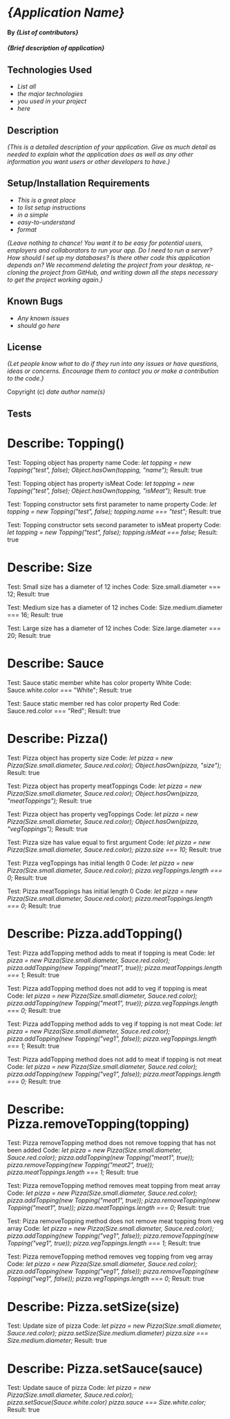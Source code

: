 # _{Application Name}_

#### By _**{List of contributors}**_

#### _{Brief description of application}_

## Technologies Used

* _List all_
* _the major technologies_
* _you used in your project_
* _here_

## Description

_{This is a detailed description of your application. Give as much detail as needed to explain what the application does as well as any other information you want users or other developers to have.}_

## Setup/Installation Requirements

* _This is a great place_
* _to list setup instructions_
* _in a simple_
* _easy-to-understand_
* _format_

_{Leave nothing to chance! You want it to be easy for potential users, employers and collaborators to run your app. Do I need to run a server? How should I set up my databases? Is there other code this application depends on? We recommend deleting the project from your desktop, re-cloning the project from GitHub, and writing down all the steps necessary to get the project working again.}_

## Known Bugs

* _Any known issues_
* _should go here_

## License

_{Let people know what to do if they run into any issues or have questions, ideas or concerns.  Encourage them to contact you or make a contribution to the code.}_

Copyright (c) _date_ _author name(s)_


## Tests

# Describe: Topping()

Test: Topping object has property name
Code: 
_let topping = new Topping("test", false);_
_Object.hasOwn(topping, "name");_
Result: true

Test: Topping object has property isMeat
Code: 
_let topping = new Topping("test", false);_
_Object.hasOwn(topping, "isMeat");_
Result: true

Test: Topping constructor sets first parameter to name property
Code: 
_let topping = new Topping("test", false);_
_topping.name === "test";_
Result: true

Test: Topping constructor sets second parameter to isMeat property
Code: 
_let topping = new Topping("test", false);_
_topping.isMeat === false;_
Result: true


# Describe: Size

Test: Small size has a diameter of 12 inches
Code: Size.small.diameter === 12;
Result: true

Test: Medium size has a diameter of 12 inches
Code: Size.medium.diameter === 16;
Result: true

Test: Large size has a diameter of 12 inches
Code: Size.large.diameter === 20;
Result: true


# Describe: Sauce

Test: Sauce static member white has color property White
Code: Sauce.white.color === "White";
Result: true

Test: Sauce static member red has color property Red
Code: Sauce.red.color === "Red";
Result: true


# Describe: Pizza()

Test: Pizza object has property size
Code: 
_let pizza = new Pizza(Size.small.diameter, Sauce.red.color);_
_Object.hasOwn(pizza, "size");_
Result: true

Test: Pizza object has property meatToppings
Code: 
_let pizza = new Pizza(Size.small.diameter, Sauce.red.color);_
_Object.hasOwn(pizza, "meatToppings");_
Result: true

Test: Pizza object has property vegToppings
Code: 
_let pizza = new Pizza(Size.small.diameter, Sauce.red.color);_
_Object.hasOwn(pizza, "vegToppings");_
Result: true

Test: Pizza size has value equal to first argument
Code: 
_let pizza = new Pizza(Size.small.diameter, Sauce.red.color);_
_pizza.size === 10;_
Result: true

Test: Pizza vegToppings has initial length 0
Code: 
_let pizza = new Pizza(Size.small.diameter, Sauce.red.color);_
_pizza.vegToppings.length === 0;_
Result: true

Test: Pizza meatToppings has initial length 0
Code: 
_let pizza = new Pizza(Size.small.diameter, Sauce.red.color);_
_pizza.meatToppings.length === 0;_
Result: true


# Describe: Pizza.addTopping()

Test: Pizza addTopping method adds to meat if topping is meat
Code: 
_let pizza = new Pizza(Size.small.diameter, Sauce.red.color);_
_pizza.addTopping(new Topping("meat1", true));_
_pizza.meatToppings.length === 1;_
Result: true

Test: Pizza addTopping method does not add to veg if topping is meat
Code: 
_let pizza = new Pizza(Size.small.diameter, Sauce.red.color);_
_pizza.addTopping(new Topping("meat1", true));_
_pizza.vegToppings.length === 0;_
Result: true

Test: Pizza addTopping method adds to veg if topping is not meat
Code: 
_let pizza = new Pizza(Size.small.diameter, Sauce.red.color);_
_pizza.addTopping(new Topping("veg1", false));_
_pizza.vegToppings.length === 1;_
Result: true

Test: Pizza addTopping method does not add to meat if topping is not meat
Code: 
_let pizza = new Pizza(Size.small.diameter, Sauce.red.color);_
_pizza.addTopping(new Topping("veg1", false));_
_pizza.meatToppings.length === 0;_
Result: true


# Describe: Pizza.removeTopping(topping)

Test: Pizza removeTopping method does not remove topping that has not been added
Code: 
_let pizza = new Pizza(Size.small.diameter, Sauce.red.color);_
_pizza.addTopping(new Topping("meat1", true));_
_pizza.removeTopping(new Topping("meat2", true));_
_pizza.meatToppings.length === 1;_
Result: true

Test: Pizza removeTopping method removes meat topping from meat array 
Code: 
_let pizza = new Pizza(Size.small.diameter, Sauce.red.color);_
_pizza.addTopping(new Topping("meat1", true));_
_pizza.removeTopping(new Topping("meat1", true));_
_pizza.meatToppings.length === 0;_
Result: true

Test: Pizza removeTopping method does not remove meat topping from veg array 
Code: 
_let pizza = new Pizza(Size.small.diameter, Sauce.red.color);_
_pizza.addTopping(new Topping("veg1", false));_
_pizza.removeTopping(new Topping("veg1", true));_
_pizza.vegToppings.length === 1;_
Result: true

Test: Pizza removeTopping method removes veg topping from veg array 
Code: 
_let pizza = new Pizza(Size.small.diameter, Sauce.red.color);_
_pizza.addTopping(new Topping("veg1", false));_
_pizza.removeTopping(new Topping("veg1", false));_
_pizza.vegToppings.length === 0;_
Result: true


# Describe: Pizza.setSize(size)

Test: Update size of pizza
Code: 
_let pizza = new Pizza(Size.small.diameter, Sauce.red.color);_
_pizza.setSize(Size.medium.diameter)_
_pizza.size === Size.medium.diameter;_
Result: true


# Describe: Pizza.setSauce(sauce)

Test: Update sauce of pizza
Code: 
_let pizza = new Pizza(Size.small.diameter, Sauce.red.color);_
_pizza.setSacue(Sauce.white.color)_
_pizza.sauce === Size.white.color;_
Result: true